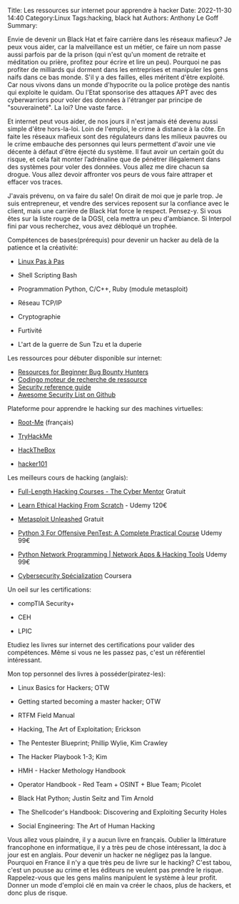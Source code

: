 Title: Les ressources sur internet pour apprendre à hacker
Date: 2022-11-30 14:40
Category:Linux
Tags:hacking, black hat
Authors: Anthony Le Goff
Summary:


Envie de devenir un Black Hat et faire carrière dans les réseaux mafieux? Je peux vous aider, car la malveillance est un métier, ce faire un nom passe aussi parfois par de la prison (qui n'est qu'un moment de retraite et méditation ou prière, profitez pour écrire et lire un peu). Pourquoi ne pas profiter de milliards qui dorment dans les entreprises et manipuler les gens naifs dans ce bas monde. S'il y a des failles, elles méritent d'être exploité. Car nous vivons dans un monde d'hypocrite ou la police protège des nantis qui exploite le quidam. Ou l'Etat sponsorise des attaques APT avec des cyberwarriors pour voler des données à l'étranger par principe de "souveraineté". La loi? Une vaste farce.  

Et internet peut vous aider, de nos jours il n'est jamais été devenu aussi simple d'être hors-la-loi. Loin de l'emploi, le crime à distance à la côte. En faite les réseaux mafieux sont des régulateurs dans les milieux pauvres ou le crime embauche des personnes qui leurs permettent d'avoir une vie décente à défaut d'être éjecté du système. Il faut avoir un certain goût du risque, et cela fait monter l’adrénaline que de pénétrer illégalement dans des systèmes pour voler des données. Vous allez me dire chacun sa drogue. Vous allez devoir affronter vos peurs de vous faire attraper et effacer vos traces.  

J'avais prévenu, on va faire du sale! On dirait de moi que je parle trop. Je suis entrepreneur, et vendre des services reposent sur la confiance avec le client, mais une carrière de Black Hat force le respect. Pensez-y. Si vous êtes sur la liste rouge de la DGSI, cela mettra un peu d'ambiance. Si Interpol fini par vous recherchez, vous avez débloqué un trophée.  

Compétences de bases(prérequis) pour devenir un hacker au delà de la patience et la créativité:  

*   [Linux Pas à Pas](https://legoffant.github.io/linux-pas-a-pas.html)  
    
*   Shell Scripting Bash  
    
*   Programmation Python, C/C++, Ruby (module metasploit)  
    
*   Réseau TCP/IP  
    
*   Cryptographie  
    
*   Furtivité  
    
*   L'art de la guerre de Sun Tzu et la duperie  
    


Les ressources pour débuter disponible sur internet:

* [Resources for Beginner Bug Bounty Hunters](https://github.com/nahamsec/Resources-for-Beginner-Bug-Bounty-Hunters)
* [Codingo moteur de recherche de ressource](https://codingo.com/search/)
* [Security reference guide](https://s0cm0nkey.gitbook.io/s0cm0nkeys-security-reference-guide/)
* [Awesome Security List on Github](https://github.com/sbilly/awesome-security)

Plateforme pour apprendre le hacking sur des machines virtuelles:  

*   [Root-Me](https://www.root-me.org/) (français)  
    
*   [TryHackMe](https://tryhackme.com/)  
    
*   [HackTheBox](https://www.hackthebox.com/)  
    
* [hacker101](https://www.hacker101.com/)

Les meilleurs cours de hacking (anglais):  

*   [Full-Length Hacking Courses - The Cyber Mentor](https://www.youtube.com/playlist?list=PLLKT__MCUeixqHJ1TRqrHsEd6_EdEvo47) Gratuit  
    
*   [Learn Ethical Hacking From Scratch](https://www.udemy.com/course/learn-ethical-hacking-from-scratch/?ranMID=39197&ranEAID=jU79Zysihs4&ranSiteID=jU79Zysihs4-TzojSPZyYCxVTrdqzPQFjg&LSNPUBID=jU79Zysihs4) - Udemy 120€  
* [Metasploit Unleashed](https://www.offensive-security.com/metasploit-unleashed/) Gratuit
* [Python 3 For Offensive PenTest: A Complete Practical Course](https://www.udemy.com/course/python-for-offensive-security-practical-course/) Udemy 99€
* [Python Network Programming | Network Apps & Hacking Tools](https://www.udemy.com/course/python-3-network-programming/) Udemy 99€
* [Cybersecurity Spécialization](https://www.coursera.org/specializations/cyber-security) Coursera

Un oeil sur les certifications:  

*   compTIA Security+  
    
*   CEH  
    
*   LPIC  
    

Etudiez les livres sur internet des certifications pour valider des compétences. Même si vous ne les passez pas, c'est un référentiel intéressant.  

Mon top personnel des livres à posséder(piratez-les):  

*   Linux Basics for Hackers; OTW  
    
*   Getting started becoming a master hacker; OTW  
    
*   RTFM Field Manual  
    
*   Hacking, The Art of Exploitation; Erickson  
    
*   The Pentester Blueprint; Phillip Wylie, Kim Crawley  
    
*   The Hacker Playbook 1-3; Kim  
    
*   HMH - Hacker Methology Handbook  
    
*   Operator Handbook - Red Team + OSINT + Blue Team; Picolet  
    
*   Black Hat Python; Justin Seitz and Tim Arnold  
    
*   The Shellcoder's Handbook: Discovering and Exploiting Security Holes  
    
*   Social Engineering: The Art of Human Hacking  
    

Vous allez vous plaindre, il y a aucun livre en français. Oublier la littérature francophone en informatique, il y a très peu de chose intéressant, la doc à jour est en anglais. Pour devenir un hacker ne négligez pas la langue. Pourquoi en France il n'y a que très peu de livre sur le hacking? C'est tabou, c'est un pousse au crime et les éditeurs ne veulent pas prendre le risque. Rappelez-vous que les gens malins manipulent le système à leur profit. Donner un mode d'emploi clé en main va créer le chaos, plus de hackers, et donc plus de risque.